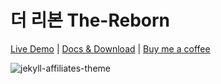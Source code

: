# 더 리본 The-Reborn

[Live Demo](https://wowthemesnet.github.io/affiliates-jekyll-theme/) | [Docs & Download](https://bootstrapstarter.com/template-affiliates-bootstrap-jekyll/) |  [Buy me a coffee](https://www.wowthemes.net/donate/)

![jekyll-affiliates-theme](https://bootstrapstarter.com/assets/img/themes/affiliates-jekyll.jpg)

